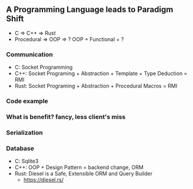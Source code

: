 ## A Programming Language leads to Paradigm Shift
- C => C++ => Rust
- Procedural => OOP => ? OOP + Functional + ?

### Communication
- C: Socket Programming 
- C++: Socket Programing + Abstraction + Template + Type Deduction = RMI
- Rust: Socket Programing + Abstraction + Procedural Macros = RMI

### Code example

### What is benefit? fancy, less client's miss

### Serialization 

### Database
- C: Sqlite3
- C++: OOP + Design Pattern = backend change, ORM
- Rust: Diesel is a Safe, Extensible ORM and Query Builder
  - https://diesel.rs/
